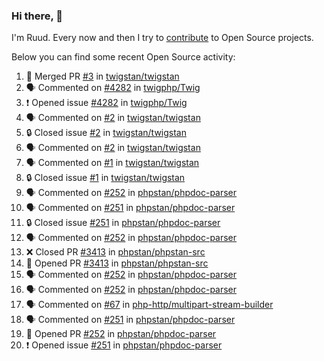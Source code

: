### Hi there, 👋

I'm Ruud. Every now and then I try to [contribute](https://github.com/pulls?q=+is%3Apr+author%3Aruudk+archived%3Afalse+is%3Apublic+) to Open Source projects.

Below you can find some recent Open Source activity:

<!--START_SECTION:activity-->
1. 🎉 Merged PR [#3](https://github.com/twigstan/twigstan/pull/3) in [twigstan/twigstan](https://github.com/twigstan/twigstan)
2. 🗣 Commented on [#4282](https://github.com/twigphp/Twig/issues/4282#issuecomment-2335140977) in [twigphp/Twig](https://github.com/twigphp/Twig)
3. ❗ Opened issue [#4282](https://github.com/twigphp/Twig/issues/4282) in [twigphp/Twig](https://github.com/twigphp/Twig)
4. 🗣 Commented on [#2](https://github.com/twigstan/twigstan/issues/2#issuecomment-2334213272) in [twigstan/twigstan](https://github.com/twigstan/twigstan)
5. 🔒 Closed issue [#2](https://github.com/twigstan/twigstan/issues/2) in [twigstan/twigstan](https://github.com/twigstan/twigstan)
6. 🗣 Commented on [#2](https://github.com/twigstan/twigstan/issues/2#issuecomment-2334188589) in [twigstan/twigstan](https://github.com/twigstan/twigstan)
7. 🗣 Commented on [#1](https://github.com/twigstan/twigstan/issues/1#issuecomment-2334184179) in [twigstan/twigstan](https://github.com/twigstan/twigstan)
8. 🔒 Closed issue [#1](https://github.com/twigstan/twigstan/issues/1) in [twigstan/twigstan](https://github.com/twigstan/twigstan)
9. 🗣 Commented on [#252](https://github.com/phpstan/phpdoc-parser/pull/252#issuecomment-2333928304) in [phpstan/phpdoc-parser](https://github.com/phpstan/phpdoc-parser)
10. 🗣 Commented on [#251](https://github.com/phpstan/phpdoc-parser/issues/251#issuecomment-2333927959) in [phpstan/phpdoc-parser](https://github.com/phpstan/phpdoc-parser)
11. 🔒 Closed issue [#251](https://github.com/phpstan/phpdoc-parser/issues/251) in [phpstan/phpdoc-parser](https://github.com/phpstan/phpdoc-parser)
12. 🗣 Commented on [#252](https://github.com/phpstan/phpdoc-parser/pull/252#issuecomment-2333927638) in [phpstan/phpdoc-parser](https://github.com/phpstan/phpdoc-parser)
13. ❌ Closed PR [#3413](https://github.com/phpstan/phpstan-src/pull/3413) in [phpstan/phpstan-src](https://github.com/phpstan/phpstan-src)
14. 💪 Opened PR [#3413](https://github.com/phpstan/phpstan-src/pull/3413) in [phpstan/phpstan-src](https://github.com/phpstan/phpstan-src)
15. 🗣 Commented on [#252](https://github.com/phpstan/phpdoc-parser/pull/252#issuecomment-2333893278) in [phpstan/phpdoc-parser](https://github.com/phpstan/phpdoc-parser)
16. 🗣 Commented on [#252](https://github.com/phpstan/phpdoc-parser/pull/252#issuecomment-2333874700) in [phpstan/phpdoc-parser](https://github.com/phpstan/phpdoc-parser)
17. 🗣 Commented on [#67](https://github.com/php-http/multipart-stream-builder/pull/67#issuecomment-2333850922) in [php-http/multipart-stream-builder](https://github.com/php-http/multipart-stream-builder)
18. 🗣 Commented on [#251](https://github.com/phpstan/phpdoc-parser/issues/251#issuecomment-2333850366) in [phpstan/phpdoc-parser](https://github.com/phpstan/phpdoc-parser)
19. 💪 Opened PR [#252](https://github.com/phpstan/phpdoc-parser/pull/252) in [phpstan/phpdoc-parser](https://github.com/phpstan/phpdoc-parser)
20. ❗ Opened issue [#251](https://github.com/phpstan/phpdoc-parser/issues/251) in [phpstan/phpdoc-parser](https://github.com/phpstan/phpdoc-parser)
<!--END_SECTION:activity-->
